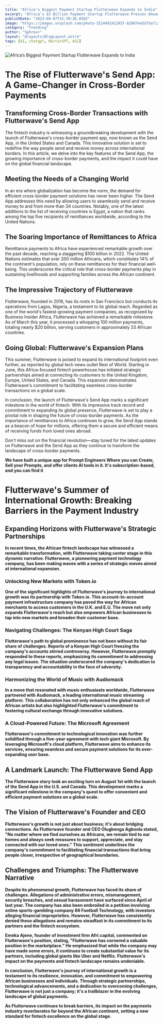 ```yaml
---
title: "Africa’s Biggest Payment Startup Flutterwave Expands to India"
excerpt: "Africa’s $3 Billion Payment Startup Flutterwave Presses Ahead With IPO Plans"
publishDate: "2023-09-07T15:39:36.050Z"
image: "https://images.unsplash.com/photo-1524492412937-b28074a5d7da?ixlib=rb-4.0.3&ixid=M3wxMjA3fDB8MHxzZWFyY2h8Mnx8QWZyaWNhJUUyJTgwJTk5cyUyMEJpZ2dlc3QlMjBQYXltZW50JTIwU3RhcnR1cCUyMEZsdXR0ZXJ3YXZlJTIwRXhwYW5kcyUyMHRvJTIwSW5kaWF8ZW58MHx8MHx8fDA%3D&auto=format&fit=crop&w=400&q=60"
category: "Trending"
author: "Sphrex+"
layout: "@layouts/BlogLayout.astro"
tags: [AI, chatgpt, NectarGPT, AGI]
---
```


<img src="https://images.unsplash.com/photo-1524492412937-b28074a5d7da?ixlib=rb-4.0.3&ixid=M3wxMjA3fDB8MHxzZWFyY2h8Mnx8QWZyaWNhJUUyJTgwJTk5cyUyMEJpZ2dlc3QlMjBQYXltZW50JTIwU3RhcnR1cCUyMEZsdXR0ZXJ3YXZlJTIwRXhwYW5kcyUyMHRvJTIwSW5kaWF8ZW58MHx8MHx8fDA%3D&auto=format&fit=crop&w=400&q=60" alt="Africa’s Biggest Payment Startup Flutterwave Expands to India" />

<h1 id="the-rise-of-flutterwave-s-send-app-a-game-changer-in-cross-border-payments">The Rise of Flutterwave&#39;s Send App: A Game-Changer in Cross-Border Payments</h1>
<h2 id="transforming-cross-border-transactions-with-flutterwave-s-send-app">Transforming Cross-Border Transactions with Flutterwave&#39;s Send App</h2>
<p>The fintech industry is witnessing a groundbreaking development with the launch of Flutterwave&#39;s cross-border payment app, now known as the Send App, in the United States and Canada. This innovative solution is set to redefine the way people send and receive money across international borders. In this article, we delve into the key features of the Send App, the growing importance of cross-border payments, and the impact it could have on the global financial landscape.</p>
<h2 id="meeting-the-needs-of-a-changing-world">Meeting the Needs of a Changing World</h2>
<p>In an era where globalization has become the norm, the demand for efficient cross-border payment solutions has never been higher. The Send App addresses this need by allowing users to seamlessly send and receive money to and from more than 34 countries. Notably, one of the latest additions to the list of receiving countries is Egypt, a nation that ranks among the top five recipients of remittances worldwide, according to the United Nations.</p>
<h2 id="the-soaring-importance-of-remittances-to-africa">The Soaring Importance of Remittances to Africa</h2>
<p>Remittance payments to Africa have experienced remarkable growth over the past decade, reaching a staggering $100 billion in 2022. The United Nations estimates that over 200 million Africans, which constitutes 14% of the continent&#39;s population, rely on these remittances for their financial well-being. This underscores the critical role that cross-border payments play in sustaining livelihoods and supporting families across the African continent.</p>
<h2 id="the-impressive-trajectory-of-flutterwave">The Impressive Trajectory of Flutterwave</h2>
<p>Flutterwave, founded in 2016, has its roots in San Francisco but conducts its operations from Lagos, Nigeria, a testament to its global reach. Regarded as one of the world&#39;s fastest-growing payment companies, as recognized by Business Insider Africa, Flutterwave has achieved a remarkable milestone. As of March this year, it processed a whopping 100 million payments, totaling nearly $20 billion, serving customers in approximately 33 African countries.</p>
<h2 id="going-global-flutterwave-s-expansion-plans">Going Global: Flutterwave&#39;s Expansion Plans</h2>
<p>This summer, Flutterwave is poised to expand its international footprint even further, as reported by global tech news outlet Rest of World. Starting in June, this Africa-focused fintech powerhouse has initiated strategic partnerships aimed at connecting its customers to the United Kingdom, Europe, United States, and Canada. This expansion demonstrates Flutterwave&#39;s commitment to facilitating seamless cross-border transactions on a global scale.</p>
<p>In conclusion, the launch of Flutterwave&#39;s Send App marks a significant milestone in the world of fintech. With its impressive track record and commitment to expanding its global presence, Flutterwave is set to play a pivotal role in shaping the future of cross-border payments. As the importance of remittances to Africa continues to grow, the Send App stands as a beacon of hope for millions, offering them a secure and efficient means of receiving funds from loved ones abroad.</p>
<p>Don&#39;t miss out on the financial revolution—stay tuned for the latest updates on Flutterwave and the Send App as they continue to transform the landscape of cross-border payments.</p>
<p><strong>We have built a unique app for Prompt Engineers Where you can Create, Sell your Prompts, and offer clients AI tools in it. It&#39;s subscription-based, and you can find it

<h1 id="flutterwave-s-summer-of-international-growth-breaking-barriers-in-the-payment-industry">Flutterwave&#39;s Summer of International Growth: Breaking Barriers in the Payment Industry</h1>
<h2 id="expanding-horizons-with-flutterwave-s-strategic-partnerships">Expanding Horizons with Flutterwave&#39;s Strategic Partnerships</h2>
<p>In recent times, the African fintech landscape has witnessed a remarkable transformation, with Flutterwave taking center stage in this dynamic narrative. Flutterwave, a pioneering payment technology company, has been making waves with a series of strategic moves aimed at international expansion. </p>
<h3 id="unlocking-new-markets-with-token-io">Unlocking New Markets with Token.io</h3>
<p>One of the significant highlights of Flutterwave&#39;s journey to international growth was its partnership with Token.io. This account-to-account payment infrastructure company has paved the way for African merchants to access customers in the U.K. and E.U. The move not only expands Flutterwave&#39;s reach but also empowers African businesses to tap into new markets and broaden their customer base.</p>
<h3 id="navigating-challenges-the-kenyan-high-court-saga">Navigating Challenges: The Kenyan High Court Saga</h3>
<p>Flutterwave&#39;s path to global prominence has not been without its fair share of challenges. Reports of a Kenyan High Court freezing the company&#39;s accounts stirred controversy. However, Flutterwave promptly responded to these reports, emphasizing its commitment to addressing any legal issues. The situation underscored the company&#39;s dedication to transparency and accountability in the face of adversity.</p>
<h3 id="harmonizing-the-world-of-music-with-audiomack">Harmonizing the World of Music with Audiomack</h3>
<p>In a move that resonated with music enthusiasts worldwide, Flutterwave partnered with Audiomack, a leading international music streaming platform. This collaboration has not only enhanced the global reach of African artists but also highlighted Flutterwave&#39;s commitment to fostering cultural exchange through innovative solutions.</p>
<h3 id="a-cloud-powered-future-the-microsoft-agreement">A Cloud-Powered Future: The Microsoft Agreement</h3>
<p>Flutterwave&#39;s commitment to technological innovation was further solidified through a five-year agreement with tech giant Microsoft. By leveraging Microsoft&#39;s cloud platform, Flutterwave aims to enhance its services, ensuring seamless and secure payment solutions for its ever-expanding user base.</p>
<h2 id="a-landmark-launch-the-flutterwave-send-app">A Landmark Launch: The Flutterwave Send App</h2>
<p>The Flutterwave story took an exciting turn on August 1st with the launch of the Send App in the U.S. and Canada. This development marks a significant milestone in the company&#39;s quest to offer convenient and efficient payment solutions on a global scale.</p>
<h2 id="the-vision-of-flutterwave-s-founder-and-ceo">The Vision of Flutterwave&#39;s Founder and CEO</h2>
<p>Flutterwave&#39;s growth is not just about business; it&#39;s about bridging connections. As Flutterwave founder and CEO Olugbenga Agboola stated, &quot;No matter where we find ourselves as Africans, we remain tied to our homes and always seek measures to support, appreciate, and stay connected with our loved ones.&quot; This sentiment underlines the company&#39;s commitment to facilitating financial transactions that bring people closer, irrespective of geographical boundaries.</p>
<h2 id="challenges-and-triumphs-the-flutterwave-narrative">Challenges and Triumphs: The Flutterwave Narrative</h2>
<p>Despite its phenomenal growth, Flutterwave has faced its share of challenges. Allegations of administrative errors, mismanagement, security breaches, and sexual harassment have surfaced since April of last year. The company has also been embroiled in a petition involving online sports-gambling company 86 Football Technology, with investors alleging financial improprieties. However, Flutterwave has consistently denied these allegations and remains steadfast in its commitment to its partners and the fintech ecosystem.</p>
<p>Emeka Ajene, founder of investment firm Afri.capital, commented on Flutterwave&#39;s position, stating, &quot;Flutterwave has cornered a valuable position in the marketplace.&quot; He emphasized that while the company may have made some errors, it continues to create substantial value for its partners, including global giants like Uber and Netflix. Flutterwave&#39;s impact on the payments and fintech landscape remains undeniable.</p>
<p>In conclusion, Flutterwave&#39;s journey of international growth is a testament to its resilience, innovation, and commitment to empowering African businesses and individuals. Through strategic partnerships, technological advancements, and a dedication to overcoming challenges, Flutterwave is not just a company; it&#39;s a trailblazer in the evolving landscape of global payments.</p>
<p>As Flutterwave continues to break barriers, its impact on the payments industry reverberates far beyond the African continent, setting a new standard for fintech excellence on the global stage.</p>

